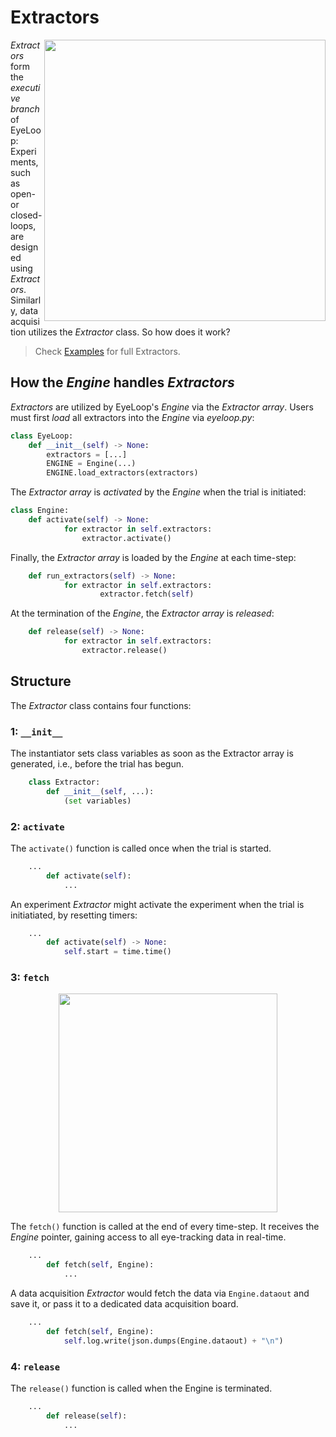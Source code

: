# Extractors #

<p align="right">
    <img src="https://github.com/simonarvin/eyeloop/blob/master/misc/imgs/extractor_overview.svg?raw=true" align="right" width = "450">
  </p>

*Extractors* form the *executive branch* of EyeLoop: Experiments, such as open- or closed-loops, are designed using *Extractors*. Similarly, data acquisition utilizes the *Extractor* class. So how does it work?

> Check [Examples](https://github.com/simonarvin/eyeloop/blob/master/examples) for full Extractors.

## How the *Engine* handles *Extractors* ##

*Extractors* are utilized by EyeLoop's *Engine* via the *Extractor array*. Users must first *load* all extractors into the *Engine* via *eyeloop.py*:
```python
class EyeLoop:
    def __init__(self) -> None:
        extractors = [...]
        ENGINE = Engine(...)
        ENGINE.load_extractors(extractors)
```

The *Extractor array* is *activated* by the *Engine* when the trial is initiated:
```python
class Engine:
    def activate(self) -> None:
            for extractor in self.extractors:
                extractor.activate()
```

Finally, the *Extractor array* is loaded by the *Engine* at each time-step:
```python
    def run_extractors(self) -> None:
            for extractor in self.extractors:
                    extractor.fetch(self)
```

At the termination of the *Engine*, the *Extractor array* is *released*:
```python
    def release(self) -> None:
            for extractor in self.extractors:
                extractor.release()
```

## Structure ##
The *Extractor* class contains four functions:
### 1: ```__init__``` ###

The instantiator sets class variables as soon as the Extractor array is generated, i.e., before the trial has begun.
```python
    class Extractor:
        def __init__(self, ...):
            (set variables)
```

### 2: ```activate``` ###

The ```activate()``` function is called once when the trial is started.
```python
    ...
        def activate(self):
            ...
```

An experiment *Extractor* might activate the experiment when the trial is initiatiated, by resetting timers:
```python
    ...
        def activate(self) -> None:
            self.start = time.time()
```

### 3: ```fetch``` ###

<p align="center">
    <img src="https://github.com/simonarvin/eyeloop/blob/in-progress/misc/imgs/extractor_scheme.svg?raw=true" align="center" width = "350">
  </p>

The ```fetch()``` function is called at the end of every time-step. It receives the *Engine* pointer, gaining access to all eye-tracking data in real-time. 
```python
    ...
        def fetch(self, Engine):
            ...
```

A data acquisition *Extractor* would fetch the data via ```Engine.dataout``` and save it, or pass it to a dedicated data acquisition board.
```python
    ...
        def fetch(self, Engine):
            self.log.write(json.dumps(Engine.dataout) + "\n")
```

### 4: ```release``` ###

The ```release()``` function is called when the Engine is terminated.
```python
    ...
        def release(self):
            ...
```
